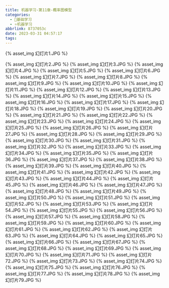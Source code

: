 ```yaml
---
title: 机器学习-第11章-概率图模型
categories:
  - 🌙基础学习
  - ⭐机器学习
abbrlink: 8737053c
date: 2023-03-31 04:57:17
tags:
---
```


{% asset_img 幻灯片1.JPG %}

<!--more-->

{% asset_img 幻灯片2.JPG %}
{% asset_img 幻灯片3.JPG %}
{% asset_img 幻灯片4.JPG %}
{% asset_img 幻灯片5.JPG %}
{% asset_img 幻灯片6.JPG %}
{% asset_img 幻灯片7.JPG %}
{% asset_img 幻灯片8.JPG %}
{% asset_img 幻灯片9.JPG %}
{% asset_img 幻灯片10.JPG %}
{% asset_img 幻灯片11.JPG %}
{% asset_img 幻灯片12.JPG %}
{% asset_img 幻灯片13.JPG %}
{% asset_img 幻灯片14.JPG %}
{% asset_img 幻灯片15.JPG %}
{% asset_img 幻灯片16.JPG %}
{% asset_img 幻灯片17.JPG %}
{% asset_img 幻灯片18.JPG %}
{% asset_img 幻灯片19.JPG %}
{% asset_img 幻灯片20.JPG %}
{% asset_img 幻灯片21.JPG %}
{% asset_img 幻灯片22.JPG %}
{% asset_img 幻灯片23.JPG %}
{% asset_img 幻灯片24.JPG %}
{% asset_img 幻灯片25.JPG %}
{% asset_img 幻灯片26.JPG %}
{% asset_img 幻灯片27.JPG %}
{% asset_img 幻灯片28.JPG %}
{% asset_img 幻灯片29.JPG %}
{% asset_img 幻灯片30.JPG %}
{% asset_img 幻灯片31.JPG %}
{% asset_img 幻灯片32.JPG %}
{% asset_img 幻灯片33.JPG %}
{% asset_img 幻灯片34.JPG %}
{% asset_img 幻灯片35.JPG %}
{% asset_img 幻灯片36.JPG %}
{% asset_img 幻灯片37.JPG %}
{% asset_img 幻灯片38.JPG %}
{% asset_img 幻灯片39.JPG %}
{% asset_img 幻灯片40.JPG %}
{% asset_img 幻灯片41.JPG %}
{% asset_img 幻灯片42.JPG %}
{% asset_img 幻灯片43.JPG %}
{% asset_img 幻灯片44.JPG %}
{% asset_img 幻灯片45.JPG %}
{% asset_img 幻灯片46.JPG %}
{% asset_img 幻灯片47.JPG %}
{% asset_img 幻灯片48.JPG %}
{% asset_img 幻灯片49.JPG %}
{% asset_img 幻灯片50.JPG %}
{% asset_img 幻灯片51.JPG %}
{% asset_img 幻灯片52.JPG %}
{% asset_img 幻灯片53.JPG %}
{% asset_img 幻灯片54.JPG %}
{% asset_img 幻灯片55.JPG %}
{% asset_img 幻灯片56.JPG %}
{% asset_img 幻灯片57.JPG %}
{% asset_img 幻灯片58.JPG %}
{% asset_img 幻灯片59.JPG %}
{% asset_img 幻灯片60.JPG %}
{% asset_img 幻灯片61.JPG %}
{% asset_img 幻灯片62.JPG %}
{% asset_img 幻灯片63.JPG %}
{% asset_img 幻灯片64.JPG %}
{% asset_img 幻灯片65.JPG %}
{% asset_img 幻灯片66.JPG %}
{% asset_img 幻灯片67.JPG %}
{% asset_img 幻灯片68.JPG %}
{% asset_img 幻灯片69.JPG %}
{% asset_img 幻灯片70.JPG %}
{% asset_img 幻灯片71.JPG %}
{% asset_img 幻灯片72.JPG %}
{% asset_img 幻灯片73.JPG %}
{% asset_img 幻灯片74.JPG %}
{% asset_img 幻灯片75.JPG %}
{% asset_img 幻灯片76.JPG %}
{% asset_img 幻灯片77.JPG %}
{% asset_img 幻灯片78.JPG %}
{% asset_img 幻灯片79.JPG %}
